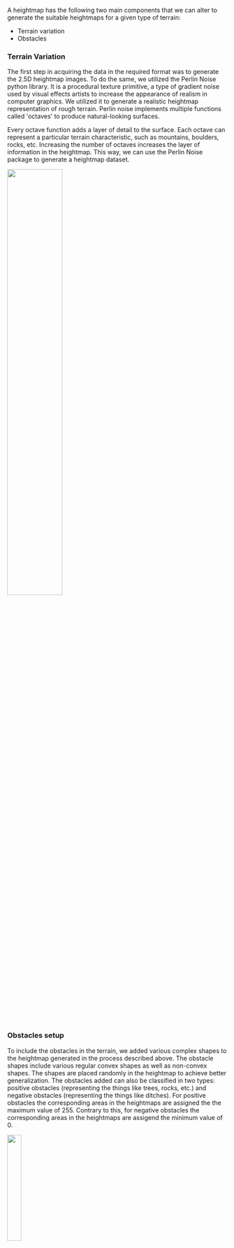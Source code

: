 
A heightmap has the following two main components that we can alter to generate the suitable heightmaps for a given type of terrain:
- Terrain variation
- Obstacles

### Terrain Variation
The first step in acquiring the data in the required format was to generate the 2.5D heightmap images. To do the same, we utilized the Perlin Noise python library. 
It is a procedural texture primitive, a type of gradient noise used by visual effects artists to increase the appearance of realism in computer graphics. 
We utilized it to generate a realistic heightmap representation of rough terrain. Perlin noise implements multiple functions called 'octaves' to produce natural-looking surfaces.

Every octave function adds a layer of detail to the surface. Each octave can represent a particular terrain characteristic, such as mountains, boulders, rocks, etc. 
Increasing the number of octaves increases the layer of information in the heightmap. This way, we can use the Perlin Noise package to generate a heightmap dataset.

<img src="https://github.com/SarangSutavani/Generative-Terrain-Reconstruction/assets/45416495/65987252-abb1-40d1-b98a-182c4c8f8a25" width=50% height=50%>
<!-- perlin_octave -->

### Obstacles setup
To include the obstacles in the terrain, we added various complex shapes to the heightmap generated in the process described above.
The obstacle shapes include various regular convex shapes as well as non-convex shapes. The shapes are placed randomly in the heightmap to achieve better generalization. 
The obstacles added can also be classified in two types: positive obstacles (representing the things like trees, rocks, etc.) and negative obstacles (representing the things like ditches).
For positive obstacles the corresponding areas in the heightmaps are assigned the the maximum value of 255. Contrary to this, for negative obstacles the corresponding areas in the heightmaps are assigend the minimum value of 0.

<img src="https://github.com/SarangSutavani/Generative-Terrain-Reconstruction/assets/45416495/3667dcbf-946a-497e-b32b-700d16c8fa7e" width=25% height=25%>
<!-- 1 -->


